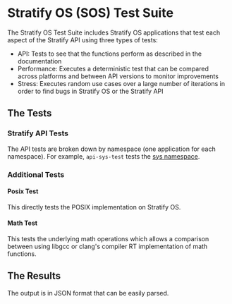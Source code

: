 # Stratify OS (SOS) Test Suite

The Stratify OS Test Suite includes Stratify OS applications that test each aspect of the Stratify API using three types of tests:

- API: Tests to see that the functions perform as described in the documentation
- Performance: Executes a deterministic test that can be compared across platforms and between API versions to monitor improvements
- Stress: Executes random use cases over a large number of iterations in order to find bugs in Stratify OS or the Stratify API

## The Tests

### Stratify API Tests

The API tests are broken down by namespace (one application for each namespace). For example, `api-sys-test` tests the [sys namespace](https://stratifylabs.co/StratifyAPI/html/namespacesys.html).

### Additional Tests

#### Posix Test

This directly tests the POSIX implementation on Stratify OS.

#### Math Test

This tests the underlying math operations which allows a comparison between using libgcc or clang's compiler RT implementation of math functions.

## The Results

The output is in JSON format that can be easily parsed.
